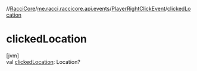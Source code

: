 //[RacciCore](../../../index.md)/[me.racci.raccicore.api.events](../index.md)/[PlayerRightClickEvent](index.md)/[clickedLocation](clicked-location.md)

# clickedLocation

[jvm]\
val [clickedLocation](clicked-location.md): Location?
